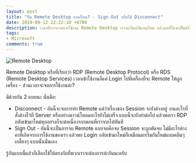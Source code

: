 ```yaml
---
layout: post
title: "ปิด Remote Desktop แบบไหน? - Sign Out หรือใช้ Disconnect"
date: 2019-09-12 22:22:10 +0700
description: เวลาที่เราจะจบการใช้งาน Remote Desktop เราจะเลือกใช้แบบไหน แล้วผลที่ได้จะเป็นยังไงบ้างเหรอครับ?
tags:
- Microsoft
comments: true
---
```

![Remote Desktop](https://res.cloudinary.com/sdees-reallife/image/upload/v1568281371/remote-desktop.png)

Remote Desktop หรือที่เรียกว่า RDP (Remote Desktop Protocol) หรือ RDS (Remote Desktop Services) เวลาเข้าใช้งานก็แค่ Login ไปที่เครื่องที่จะ Remote ให้ถูกเครื่อง - ส่วนเวลาจะจบการใช้งานล่ะ?

มีด้วยกัน 2 แบบนะ นั่นคือ:
- Disconnect - อันนี้จะจบการทำ Remote แต่ว่าเรื่องของ Session จะยังค้างอยู่ งานอะไรที่สั่งค้างไว้ที่ Server หรืออย่างดาวน์โหลดอะไรยังไม่เสร็จ แบบนี้จะยังทำต่อไป แล้วพอเรา RDP กลับเข้ามาใหม่ทุกอย่างก็จะต่อเนื่องจากตอนที่เราจากไปทันที
- Sign Out - อันนี้จะเป็นการจบ Remote แบบจบคือจบ Session จะถูกตัดจบ ไม่มีอะไรค้างคาที่เกิดจากการใช้งานของเรา แล้วพอ Login กลับเข้ามาใหม่ก็เหมือนมาเริ่มกันใหม่แบบคลีนๆ เกลี้ยงๆ แบบนั้นนั่นเอง

รู้กันแบบนี้แล้วก็เลือกใช้ให้ตรงกับที่พวกเราจะต้องการล่ะกันนะครับ
